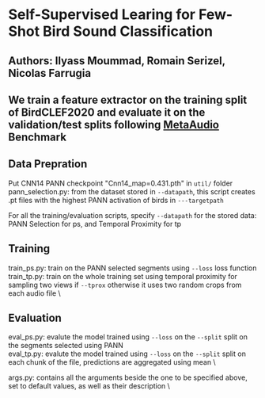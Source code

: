 # Self-Supervised Learing for Few-Shot Bird Sound Classification
Authors: Ilyass Moummad, Romain Serizel, Nicolas Farrugia
---
We train a feature extractor on the training split of BirdCLEF2020 and evaluate it on the validation/test splits following [MetaAudio](https://github.com/CHeggan/MetaAudio-A-Few-Shot-Audio-Classification-Benchmark) Benchmark 
---

## Data Prepration
Put CNN14 PANN checkpoint "Cnn14_map=0.431.pth" in ```util/``` folder \
pann_selection.py: from the dataset stored in ```--datapath```, this script creates .pt files with the highest PANN activation of birds in ```---targetpath```

For all the training/evaluation scripts, specify ```--datapath``` for the stored data: PANN Selection for ps, and Temporal Proximity for tp

## Training
train_ps.py: train on the PANN selected segments using ```--loss``` loss function \
train_tp.py: train on the whole training set using temporal proximity for sampling two views if ```--tprox``` otherwise it uses two random crops from each audio file \

## Evaluation
eval_ps.py: evalute the model trained using ```--loss``` on the ```--split``` split on the segments selected using PANN \
eval_tp.py: evalute the model trained using ```--loss``` on the ```--split``` split on each chunk of the file, predictions are aggregated using mean \

args.py: contains all the arguments beside the one to be specified above, set to default values, as well as their description \
